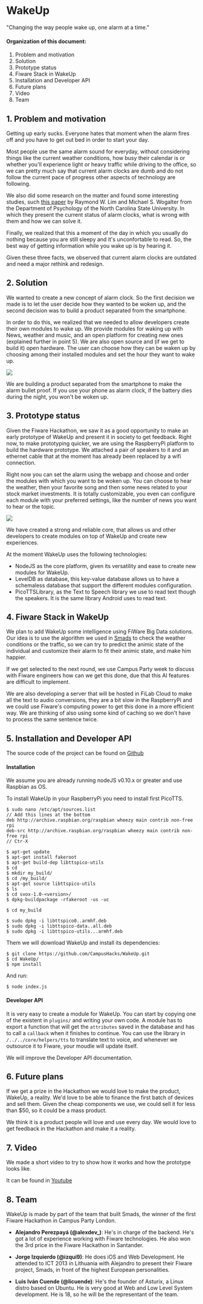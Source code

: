 # WakeUp

"Changing the way people wake up, one alarm at a time."

#### Organization of this document:

1. Problem and motivation
2. Solution
3. Prototype status
4. Fiware Stack in WakeUp
5. Installation and Developer API
6. Future plans
7. Video
8. Team

## 1. Problem and motivation

Getting up early sucks. Everyone hates that moment when the alarm fires off and you have to get out bed in order to start your day.

Most people use the same alarm sound for everyday, without considering things like the current weather conditions, how busy their calendar is or whether you'll experience light or heavy traffic while driving to the office, so we can pretty much say that current alarm clocks are dumb and do not follow the current pace of progress other aspects of technology are following.

We also did some research on the matter and found some interesting studies, such [this paper](http://www.safetyhumanfactors.org/wp-content/uploads/2011/12/228Lim_Wogalter2002.pdf) by Raymond W. Lim and Michael S. Wogalter from the Department of Psychologyof the North Carolina State University. In which they present the current status of alarm clocks, what is wrong with them and how we can solve it. 
Finally, we realized that this a moment of the day in which you usually do nothing because you are still sleepy and it's unconfortable to read. So, the best way of getting information while you wake up is by hearing it. Given these three facts, we observed that current alarm clocks are outdated and need a major rethink and redesign. 
## 2. Solution

We wanted to create a new concept of alarm clock. So the first decision we made is to let the user decide how they wanted to be woken up, and the second decision was to build a product separated from the smartphone.

In order to do this, we realized that we needed to allow developers create their own modules to wake up. We provide modules for waking up with News, weather and music, and an open platform for creating new ones (explained further in point 5). We are also open source and (if we get to build it) open hardware.
The user can choose how they can be waken up by choosing among their installed modules and set the hour they want to wake up.

![](https://github.com/CampusHacks/WakeUp/blob/master/images/Screenshot_2014-04-24-17-39-03.png?raw=true)

We are building a product separated from the smartphone to make the alarm bullet proof. If you use your phone as alarm clock, if the battery dies during the night, you won't be woken up.

## 3. Prototype status

Given the Fiware Hackathon, we saw it as a good opportunity to make an early prototype of WakeUp and present it in society to get feedback. Right now, to make prototyping quicker, we are using the RaspberryPi platform to build the hardware prototype. We attached a pair of speakers to it and an ethernet cable that at the moment has already been replaced by a wifi connection. 

Right now you can set the alarm using the webapp and choose and order the modules with which you want to be woken up. You can choose to hear the weather, then your favorite song and then some news related to your stock market investments. It is totally customizable, you even can configure each module with your preferred settings, like the number of news you want to hear or the topic.

![](https://github.com/CampusHacks/WakeUp/blob/master/images/Screenshot_2014-04-24-17-40-12.png?raw=true)

We have created a strong and reliable core, that allows us and other developers to create modules on top of WakeUp and create new experiences. 

At the moment WakeUp uses the following technologies: 

* NodeJS as the core platform, given its versatility and ease to create new modules for WakeUp.
* LevelDB as database, this key-value database allows us to have a schemaless database that support the different modules configuration.
* PicoTTSLibrary, as the Text to Speech library we use to read text though the speakers. It is the same library Android uses to read text.

## 4. Fiware Stack in WakeUp

We plan to add WakeUp some intelligence using FiWare Big Data solutions. Our idea is to use the algorithm we used in [Smads](http://github.com/CampusHacks/Smads) to check the weather conditions or the traffic, so we can try to predict the animic state of the individual and customize their alarm to fit their animic state, and make him happier. 


If we get selected to the next round, we use Campus Party week to discuss with Fiware engineers how can we get this done, due that this AI features are difficult to implement.

We are also developing a server that will be hosted in FiLab Cloud to make all the text to audio conversions, they are a bit slow in the RaspberryPi and we could use Fiware's computing power to get this done in a more efficient way. We are thinking of also using some kind of caching so we don't have to process the same sentence twice. 

## 5. Installation and Developer API

The source code of the project can be found on [Github](https://github.com/CampusHacks/WakeUp/)

#### Installation

We assume you are already running nodeJS v0.10.x or greater and use Raspbian as OS.

To install WakeUp in your RaspberryPi you need to install first PicoTTS. 

```
$ sudo nano /etc/apt/sources.list
// Add this lines at the bottom
deb http://archive.raspbian.org/raspbian wheezy main contrib non-free rpideb-src http://archive.raspbian.org/raspbian wheezy main contrib non-free rpi
// Ctr-X 

$ apt-get update$ apt-get install fakeroot$ apt-get build-dep libttspico-utils$ cd$ mkdir my_build/$ cd /my_build/$ apt-get source libttspico-utils$ ls$ cd svox-1.0-<version>/$ dpkg-buildpackage -rfakeroot -us -uc
$ cd my_build$ sudo dpkg -i libttspico0..armhf.deb$ sudo dpkg -i libttspico-data..all.deb$ sudo dpkg -i libttspico-utils...armhf.deb
```
Them we will download WakeUp and install its dependencies:

```
$ git clone https://github.com/CampusHacks/WakeUp.git
$ cd WakeUp/
$ npm install
```

And run:
```
$ node index.js
```

#### Developer API
It is very easy to create a module for WakeUp. You can start by copying one of the existent in `plugins/` and writing your own code. A module has to export a function that will get the `attributes` saved in the database and has to call a `callback` when it finishes to continue. You can use the library in `/../../core/helpers/tts` to translate text to voice, and whenever we outsource it to Fiware, your moudle will update itself.

We will improve the Developer API documentation.

 
## 6. Future plans

If we get a prize in the Hackathon we would love to make the product, WakeUp, a reality. We'd love to be able to finance the first batch of devices and sell them. Given the cheap components we use, we could sell it for less than $50, so it could be a mass product.

We think it is a product people will love and use every day. We would love to get feedback in the Hackathon and make it a reality.

## 7. Video

We made a short video to try to show how it works and how the prototype looks like.

It can be found in [Youtube](https://www.youtube.com/watch?v=8WOz8KBxENw)
## 8. Team

WakeUp is made by part of the team that built Smads, the winner of the first Fiware Hackathon in Campus Party London.

* **Alejandro Perezpayá (@alexdev_)**: He's in charge of the backend. He's got a lot of experience working with Fiware technologies. He also won the 3rd price in the Fiware Hackathon in Santander.

* **Jorge Izquierdo (@izqui9)**: He does iOS and Web Development. He attended to ICT 2013 in Lithuania with Alejandro to present their Fiware project, Smads, in front of the highest European personalities.

* **Luis Iván Cuende (@licuende)**: He's the founder of Asturix, a Linux distro based on Ubuntu. He is very good at Web and Low Level System development. He is 18, so he will be the representant of the team.